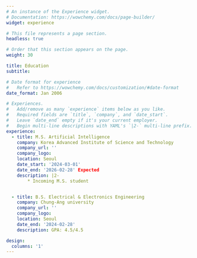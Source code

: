 ```yaml
---
# An instance of the Experience widget.
# Documentation: https://wowchemy.com/docs/page-builder/
widget: experience

# This file represents a page section.
headless: true

# Order that this section appears on the page.
weight: 30

title: Education
subtitle:

# Date format for experience
#   Refer to https://wowchemy.com/docs/customization/#date-format
date_format: Jan 2006

# Experiences.
#   Add/remove as many `experience` items below as you like.
#   Required fields are `title`, `company`, and `date_start`.
#   Leave `date_end` empty if it's your current employer.
#   Begin multi-line descriptions with YAML's `|2-` multi-line prefix.
experience:
  - title: M.S. Artificial Intelligence
    company: Korea Advanced Institute of Science and Technology 
    company_url: ''
    company_logo: 
    location: Seoul
    date_start: '2024-03-01'
    date_end: '2026-02-28' Expected
    description: |2-
        * Incoming M.S. student


  - title: B.S. Electrical & Electronics Engineering
    company: Chung-Ang university
    company_url: ''
    company_logo: 
    location: Seoul
    date_end: '2024-02-28'
    description: GPA: 4.5/4.5

design:
  columns: '1'
---
```

